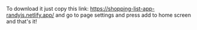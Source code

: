 To download it just copy this link:  https://shopping-list-app-randyjs.netlify.app/  and go to page settings and press add to home screen and that's it!
